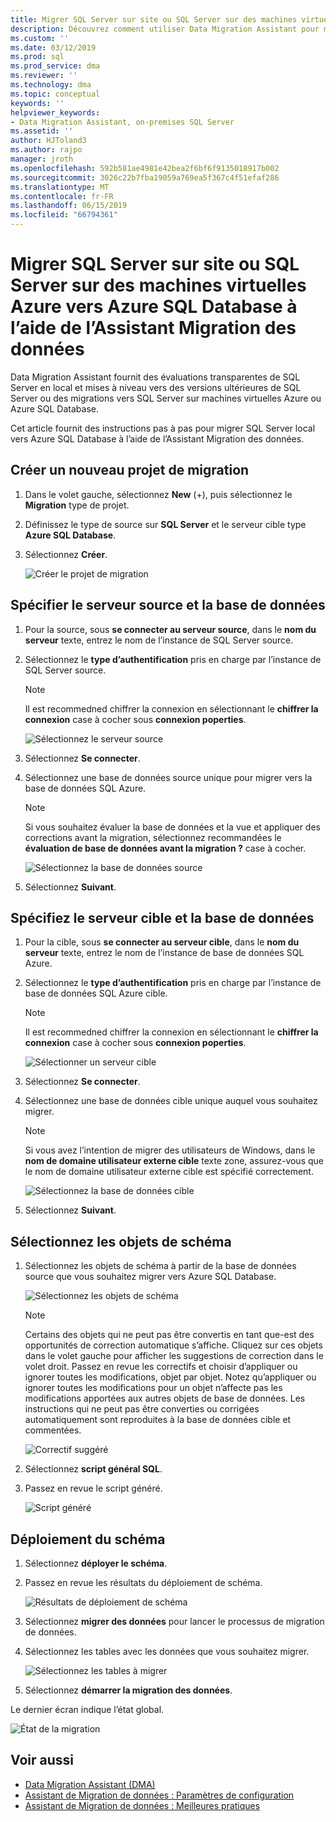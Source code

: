```yaml
---
title: Migrer SQL Server sur site ou SQL Server sur des machines virtuelles Azure vers Azure SQL Database à l’aide de l’Assistant Migration des données | Microsoft Docs
description: Découvrez comment utiliser Data Migration Assistant pour migrer un serveur local SQL Server vers Azure SQL Database
ms.custom: ''
ms.date: 03/12/2019
ms.prod: sql
ms.prod_service: dma
ms.reviewer: ''
ms.technology: dma
ms.topic: conceptual
keywords: ''
helpviewer_keywords:
- Data Migration Assistant, on-premises SQL Server
ms.assetid: ''
author: HJToland3
ms.author: rajpo
manager: jroth
ms.openlocfilehash: 592b581ae4981e42bea2f6bf6f9135018917b002
ms.sourcegitcommit: 3026c22b7fba19059a769ea5f367c4f51efaf286
ms.translationtype: MT
ms.contentlocale: fr-FR
ms.lasthandoff: 06/15/2019
ms.locfileid: "66794361"
---
```

# <a name="migrate-on-premises-sql-server-or-sql-server-on-azure-vms-to-azure-sql-database-using-the-data-migration-assistant"></a>Migrer SQL Server sur site ou SQL Server sur des machines virtuelles Azure vers Azure SQL Database à l’aide de l’Assistant Migration des données

Data Migration Assistant fournit des évaluations transparentes de SQL Server en local et mises à niveau vers des versions ultérieures de SQL Server ou des migrations vers SQL Server sur machines virtuelles Azure ou Azure SQL Database.

Cet article fournit des instructions pas à pas pour migrer SQL Server local vers Azure SQL Database à l’aide de l’Assistant Migration des données.   

## <a name="create-a-new-migration-project"></a>Créer un nouveau projet de migration

1. Dans le volet gauche, sélectionnez **New** (+), puis sélectionnez le **Migration** type de projet.

2. Définissez le type de source sur **SQL Server** et le serveur cible type **Azure SQL Database**.

3. Sélectionnez **Créer**.

   ![Créer le projet de migration](../dma/media/NewCreate1.png)

## <a name="specify-the-source-server-and-database"></a>Spécifier le serveur source et la base de données

1. Pour la source, sous **se connecter au serveur source**, dans le **nom du serveur** texte, entrez le nom de l’instance de SQL Server source.

2. Sélectionnez le **type d’authentification** pris en charge par l’instance de SQL Server source.

   > [!NOTE]
   > Il est recommedned chiffrer la connexion en sélectionnant le **chiffrer la connexion** case à cocher sous **connexion poperties**.

    ![Sélectionnez le serveur source](../dma/media/select-source-server.png)

3. Sélectionnez **Se connecter**.

4. Sélectionnez une base de données source unique pour migrer vers la base de données SQL Azure.

   > [!NOTE]
   > Si vous souhaitez évaluer la base de données et la vue et appliquer des corrections avant la migration, sélectionnez recommandées le **évaluation de base de données avant la migration ?** case à cocher.

    ![Sélectionnez la base de données source](../dma/media/select-source-database.png)

5. Sélectionnez **Suivant**.

## <a name="specify-the-target-server-and-database"></a>Spécifiez le serveur cible et la base de données

1. Pour la cible, sous **se connecter au serveur cible**, dans le **nom du serveur** texte, entrez le nom de l’instance de base de données SQL Azure. 

2. Sélectionnez le **type d’authentification** pris en charge par l’instance de base de données SQL Azure cible.

   > [!NOTE]
   > Il est recommedned chiffrer la connexion en sélectionnant le **chiffrer la connexion** case à cocher sous **connexion poperties**.

     ![Sélectionner un serveur cible](../dma/media/select-target-server.png)

3. Sélectionnez **Se connecter**.

4. Sélectionnez une base de données cible unique auquel vous souhaitez migrer.

   > [!NOTE]
   > Si vous avez l’intention de migrer des utilisateurs de Windows, dans le **nom de domaine utilisateur externe cible** texte zone, assurez-vous que le nom de domaine utilisateur externe cible est spécifié correctement.

    ![Sélectionnez la base de données cible](../dma/media/select-target-database.png)

5. Sélectionnez **Suivant**.

## <a name="select-schema-objects"></a>Sélectionnez les objets de schéma

1.  Sélectionnez les objets de schéma à partir de la base de données source que vous souhaitez migrer vers Azure SQL Database.

    ![Sélectionnez les objets de schéma](../dma/media/select-schema-objects.png)

       > [!NOTE]
       > Certains des objets qui ne peut pas être convertis en tant que-est des opportunités de correction automatique s’affiche. Cliquez sur ces objets dans le volet gauche pour afficher les suggestions de correction dans le volet droit. Passez en revue les correctifs et choisir d’appliquer ou ignorer toutes les modifications, objet par objet. Notez qu’appliquer ou ignorer toutes les modifications pour un objet n’affecte pas les modifications apportées aux autres objets de base de données. Les instructions qui ne peut pas être converties ou corrigées automatiquement sont reproduites à la base de données cible et commentées.

    ![Correctif suggéré](../dma/media/suggested-fix.png)

2. Sélectionnez **script général SQL**.
 
3. Passez en revue le script généré.

    ![Script généré](../dma/media/generated-script.png)

## <a name="deploy-schema"></a>Déploiement du schéma

1. Sélectionnez **déployer le schéma**.

2. Passez en revue les résultats du déploiement de schéma.
 
    ![Résultats de déploiement de schéma](../dma/media/schema-deployment-results.png)

3. Sélectionnez **migrer des données** pour lancer le processus de migration de données.
 
4. Sélectionnez les tables avec les données que vous souhaitez migrer.

    ![Sélectionnez les tables à migrer](../dma/media/select-tables-to-migrate.png) 

5. Sélectionnez **démarrer la migration des données**.
 
Le dernier écran indique l’état global.

   ![État de la migration](../dma/media/migration-status.png) 

## <a name="see-also"></a>Voir aussi

- [Data Migration Assistant (DMA)](../dma/dma-overview.md)
- [Assistant de Migration de données : Paramètres de configuration](../dma/dma-configurationsettings.md)
- [Assistant de Migration de données : Meilleures pratiques](../dma/dma-bestpractices.md)
